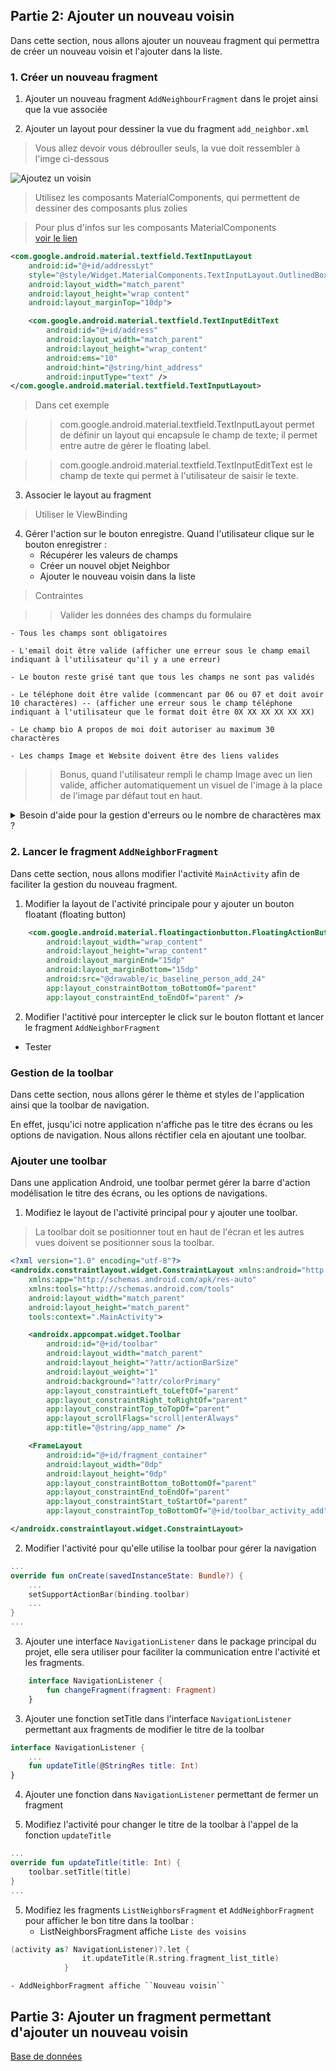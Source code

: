 ## Partie 2: Ajouter un nouveau voisin
Dans cette section, nous allons ajouter un nouveau fragment qui permettra de créer un nouveau voisin et l'ajouter dans la liste. 

### 1. Créer un nouveau fragment 

1. Ajouter un nouveau fragment ``AddNeighbourFragment`` dans le projet ainsi que la vue associée

2. Ajouter un layout pour dessiner la vue du fragment ``add_neighbor.xml``

> Vous allez devoir vous débrouller seuls, la vue doit ressembler à l'imge ci-dessous 

![Ajoutez un voisin](/add_neighbour.png "Nouveau voisin")

> Utilisez les composants MaterialComponents, qui permettent de dessiner des composants plus zolies

> Pour plus d'infos sur les composants MaterialComponents  
[voir le lien](https://material.io/develop/android/components)


```xml
<com.google.android.material.textfield.TextInputLayout
    android:id="@+id/addressLyt"
    style="@style/Widget.MaterialComponents.TextInputLayout.OutlinedBox"
    android:layout_width="match_parent"
    android:layout_height="wrap_content"
    android:layout_marginTop="10dp">

    <com.google.android.material.textfield.TextInputEditText
        android:id="@+id/address"
        android:layout_width="match_parent"
        android:layout_height="wrap_content"
        android:ems="10"
        android:hint="@string/hint_address"
        android:inputType="text" />
</com.google.android.material.textfield.TextInputLayout>

```

> Dans cet exemple 

>> com.google.android.material.textfield.TextInputLayout permet de définir un layout qui encapsule le champ de texte; il permet entre autre de gérer le floating label. 

>> com.google.android.material.textfield.TextInputEditText
est le champ de texte qui permet à l'utilisateur de saisir le texte. 
 
3. Associer le layout au fragment

> Utiliser le ViewBinding

4. Gérer l'action sur le bouton enregistre. Quand l'utilisateur clique sur le bouton enregistrer :
    - Récupérer les valeurs de champs 
    - Créer un nouvel objet Neighbor 
    - Ajouter le nouveau voisin dans la liste

> Contraintes 

>> Valider les données des champs du formulaire 

    - Tous les champs sont obligatoires

    - L'email doit être valide (afficher une erreur sous le champ email indiquant à l'utilisateur qu'il y a une erreur)

    - Le bouton reste grisé tant que tous les champs ne sont pas validés
    
    - Le téléphone doit être valide (commencant par 06 ou 07 et doit avoir 10 charactères) -- (afficher une erreur sous le champ téléphone indiquant à l'utilisateur que le format doit être 0X XX XX XX XX XX)

    - Le champ bio A propos de moi doit autoriser au maximum 30 charactères 

    - Les champs Image et Website doivent être des liens valides

>> Bonus, quand l'utilisateur rempli le champ Image avec un lien valide, afficher automatiquement un visuel de l'image à la place de l'image par défaut tout en haut. 

<details>
<summary>Besoin d'aide pour la gestion d'erreurs ou le nombre de charactères max ?</summary>
C'est par ici, https://material.io/develop/android/components/text-fields.
</details>

### 2. Lancer le fragment ``AddNeighborFragment``
Dans cette section, nous allons modifier l'activité ``MainActivity`` afin de faciliter la gestion du nouveau fragment. 
1. Modifier la layout de l'activité principale pour y ajouter un bouton floatant (floating button)

```xml
    <com.google.android.material.floatingactionbutton.FloatingActionButton
        android:layout_width="wrap_content"
        android:layout_height="wrap_content"
        android:layout_marginEnd="15dp"
        android:layout_marginBottom="15dp"
        android:src="@drawable/ic_baseline_person_add_24"
        app:layout_constraintBottom_toBottomOf="parent"
        app:layout_constraintEnd_toEndOf="parent" />
```

2. Modifier l'actitivé pour intercepter le click sur le bouton flottant et lancer le fragment ``AddNeighborFragment``

- Tester

### Gestion de la toolbar 
Dans cette section, nous allons gérer le thème et styles de l'application ainsi que la toolbar de navigation. 

En effet, jusqu'ici notre application n'affiche pas le titre des écrans ou les options de navigation. Nous allons réctifier cela en ajoutant une toolbar. 

### Ajouter une toolbar 
Dans une application Android, une toolbar permet gérer la barre d'action modélisation le titre des écrans, ou les options de navigations. 

1. Modifiez le layout de l'activité principal pour y ajouter une toolbar. 
> La toolbar doit se positionner tout en haut de l'écran et les autres vues doivent se positionner sous la toolbar. 

```xml
<?xml version="1.0" encoding="utf-8"?>
<androidx.constraintlayout.widget.ConstraintLayout xmlns:android="http://schemas.android.com/apk/res/android"
    xmlns:app="http://schemas.android.com/apk/res-auto"
    xmlns:tools="http://schemas.android.com/tools"
    android:layout_width="match_parent"
    android:layout_height="match_parent"
    tools:context=".MainActivity">

    <androidx.appcompat.widget.Toolbar
        android:id="@+id/toolbar"
        android:layout_width="match_parent"
        android:layout_height="?attr/actionBarSize"
        android:layout_weight="1"
        android:background="?attr/colorPrimary"
        app:layout_constraintLeft_toLeftOf="parent"
        app:layout_constraintRight_toRightOf="parent"
        app:layout_constraintTop_toTopOf="parent"
        app:layout_scrollFlags="scroll|enterAlways"
        app:title="@string/app_name" />

    <FrameLayout
        android:id="@+id/fragment_container"
        android:layout_width="0dp"
        android:layout_height="0dp"
        app:layout_constraintBottom_toBottomOf="parent"
        app:layout_constraintEnd_toEndOf="parent"
        app:layout_constraintStart_toStartOf="parent"
        app:layout_constraintTop_toBottomOf="@+id/toolbar_activity_add" />

</androidx.constraintlayout.widget.ConstraintLayout>

```

2. Modifier l'activité pour qu'elle utilise la toolbar pour gérer la navigation 
```kotlin
...
override fun onCreate(savedInstanceState: Bundle?) {
    ...
    setSupportActionBar(binding.toolbar)
    ...
}
...
```

3. Ajouter une interface ``NavigationListener`` dans le package principal du projet, elle sera utiliser pour faciliter la communication entre l'activité et les fragments.

```kotlin
    interface NavigationListener {
        fun changeFragment(fragment: Fragment)
    }
```

3. Ajouter une fonction setTitle dans l'interface ``NavigationListener`` permettant aux fragments de modifier le titre de la toolbar

```kotlin
interface NavigationListener {
    ...
    fun updateTitle(@StringRes title: Int)
}
```

4. Ajouter une fonction dans `NavigationListener` permettant de fermer un fragment 


4. Modifiez l'activité pour changer le titre de la toolbar à l'appel de la fonction ``updateTitle``

```kotlin
...
override fun updateTitle(title: Int) {
    toolbar.setTitle(title)
}
...

```

5. Modifiez les fragments ``ListNeighborsFragment`` et ``AddNeighborFragment`` pour afficher le bon titre dans la toolbar : 
    - ListNeighborsFragment affiche ``Liste des voisins``
```kotlin
(activity as? NavigationListener)?.let { 
                it.updateTitle(R.string.fragment_list_title)
            }
```
    - AddNeighborFragment affiche ``Nouveau voisin``

## Partie 3: Ajouter un fragment permettant d'ajouter un nouveau voisin 
[Base de données](part3.md)
